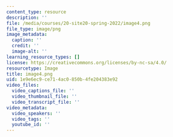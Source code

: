 ```yaml
---
content_type: resource
description: ''
file: /media/courses/20-site20-spring-2022/image4.png
file_type: image/png
image_metadata:
  caption: ''
  credit: ''
  image-alt: ''
learning_resource_types: []
license: https://creativecommons.org/licenses/by-nc-sa/4.0/
resourcetype: Image
title: image4.png
uid: 1e9e6ec9-ce71-4ac0-850b-4fe204383e92
video_files:
  video_captions_file: ''
  video_thumbnail_file: ''
  video_transcript_file: ''
video_metadata:
  video_speakers: ''
  video_tags: ''
  youtube_id: ''
---
```

